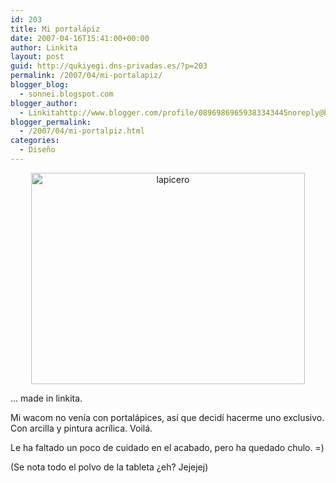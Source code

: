 ```yaml
---
id: 203
title: Mi portalápiz
date: 2007-04-16T15:41:00+00:00
author: Linkita
layout: post
guid: http://qukiyegi.dns-privadas.es/?p=203
permalink: /2007/04/mi-portalapiz/
blogger_blog:
  - sonnei.blogspot.com
blogger_author:
  - Linkitahttp://www.blogger.com/profile/08969869659383343445noreply@blogger.com
blogger_permalink:
  - /2007/04/mi-portalpiz.html
categories:
  - Diseño
---
```

<div style="text-align: center;">
  <img src="http://farm1.static.flickr.com/233/461620775_096822ba2d_o.jpg" alt="lapicero" height="338" width="438" />
</div>

&#8230; made in linkita.

Mi wacom no venía con portalápices, así que decidí hacerme uno exclusivo. Con arcilla y pintura acrílica. Voilá.

Le ha faltado un poco de cuidado en el acabado, pero ha quedado chulo. =)

(Se nota todo el polvo de la tableta ¿eh? Jejejej)